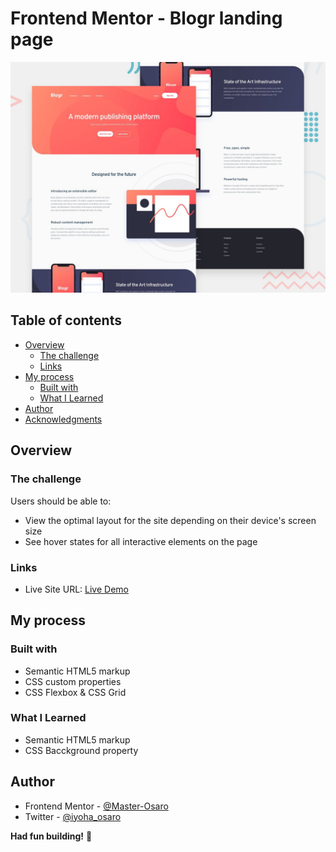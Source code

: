 # Frontend Mentor - Blogr landing page

![Design preview for the Blogr landing page coding challenge](./design/desktop-preview.jpg)

## Table of contents

- [Overview](#overview)
  - [The challenge](#the-challenge)
  - [Links](#links)
- [My process](#my-process)
  - [Built with](#built-with)
  - [What I Learned](#what-i-learned)
- [Author](#author)
- [Acknowledgments](#acknowledgments)


## Overview

### The challenge

Users should be able to:

- View the optimal layout for the site depending on their device's screen size
- See hover states for all interactive elements on the page



### Links

- Live Site URL: [Live Demo](https://blogr-landing-page-o.netlify.app/)

## My process

### Built with

- Semantic HTML5 markup
- CSS custom properties
- CSS Flexbox & CSS Grid

### What I Learned

- Semantic HTML5 markup
- CSS Bacckground property




## Author
- Frontend Mentor - [@Master-Osaro](https://www.frontendmentor.io/profile/yourusername)
- Twitter - [@iyoha_osaro](https://www.twitter.com/yourusername)

**Had fun building!** 🚀
